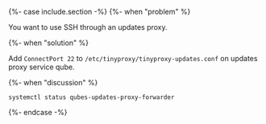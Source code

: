 {%- case include.section -%}
  {%- when "problem" %}

You want to use SSH through an updates proxy.

  {%- when "solution" %}

Add `ConnectPort 22` to `/etc/tinyproxy/tinyproxy-updates.conf` on updates proxy service qube.

  {%- when "discussion" %}

`systemctl status qubes-updates-proxy-forwarder`

{%- endcase -%}
